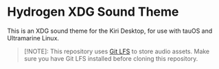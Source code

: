# Hydrogen XDG Sound Theme

This is an XDG sound theme for the Kiri Desktop, for use with tauOS and Ultramarine Linux.

> [!NOTE]: This repository uses [Git LFS](https://git-lfs.github.com/) to store audio assets. Make sure you have Git LFS installed before cloning this repository.
